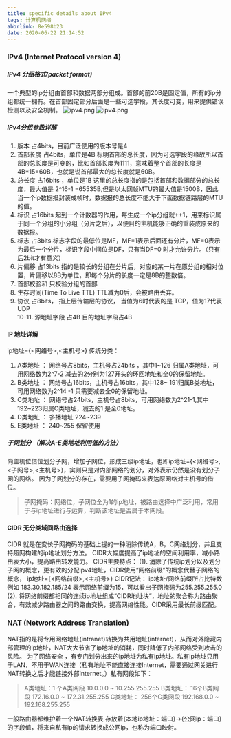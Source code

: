 ```yaml
---
title: specific details about IPv4
tags: 计算机网络
abbrlink: 8e598b23
date: 2020-06-22 21:14:52
---
```


### IPv4 (Internet Protocol version 4)
 <!-- more -->
##### IPv4 分组格式(packet format)
一个典型的ip分组由首部和数据两部分组成。首部的前20B是固定值，所有的ip分组都统一拥有。在首部固定部分后面是一些可选字段，其长度可变，用来提供错误检测以及安全机制。
![ipv4.png](http://ts.githublearn.top/images/2020/06/22/20180528213541815.png)
![ipv4.png](http://ts.githublearn.top/images/2020/06/22/20180528213527142.png)
##### IPv4分组参数详解
1. 版本 占4bits，目前广泛使用的版本号是4
2. 首部长度 占4bits，单位是4B 标明首部的总长度，因为可选字段的缘故所以首部的总长度是可变的，比如首部长度为1111，意味着整个首部的长度是4B*15=60B，也就是说首部最大的总长度就是60B。
3. 总长度 占16bits ，单位是1B 这里的总长度指的是包括首部和数据部分的总长度，最大值是 2^16-1 =65535B,但是以太网帧MTU的最大值是1500B，因此当一个ip数据报封装成帧时，数据报的总长度不能大于下面数据链路层的MTU的值。
4. 标识 占16bits 起到一个计数器的作用，每生成一个ip分组就++1，用来标识属于同一个分组的小分组（分片之后），以便目的主机能够正确的重装成原来的数据报。
5. 标志 占3bits 标志字段的最低位是MF，MF=1表示后面还有分片，MF=0表示为最后一个分片，标识字段中间位是DF，只有当DF=0 时才允许分片。（只有后2bit才有意义）
6. 片偏移 占13bits 指的是较长的分组在分片后，对应的某一片在原分组的相对位置，片偏移以8B为单位，即每个分片的长度一定是8B的整数倍。
7. 首部校验和 只校验分组的首部
8. 生存时间(Time To Live TTL) TTL减为0后，会被路由丢弃。
9. 协议 占8bits， 指上层传输层的协议， 当值为6时代表的是 TCP，值为17代表 UDP <br>
10-11. 源地址字段 占4B 目的地址字段占4B

#### IP 地址详解 
ip地址={<网络号>,<主机号>}
传统分类： 
1. A类地址 ： 网络号占8bits，主机号占24bits ，其中1\~126 归属A类地址，可用网络数为2^7-2 减去的2分别为127开头的环回地址和全0的保留地址。
2. B类地址 ： 网络号占16bits，主机号占16bits，其中128\~
191归属B类地址，可用网络数为2^14 -1 只需要减去全0的保留地址。
3. C类地址 ： 网络号占24bits，主机号占8bits，可用网络数为2^21-1,其中192\~223归属C类地址，减去的1 是全0地址。
4. D类地址 ： 多播地址 224\~239
5. E类地址 ： 240\~255 保留使用

##### 子网划分 （解决A-E类地址利用低的方法）
向主机位借位划分子网，增加子网位，形成三级ip地址，也即ip地址={<网络号>,<子网号>,<主机号>}，实则只是对内部网络的划分，对外表示仍然是没有划分子网的网络。
因为子网划分的存在，需要用子网掩码来表达原网络对主机号的借位。
>子网掩码：网络位，子网位全为1的ip地址，被路由选择中广泛利用，常用于与ip地址进行与运算，判断该地址是否属于本网段。

#### CIDR 无分类域间路由选择
CIDR 就是在变长子网掩码的基础上提的一种消除传统A，B，C网络划分，并且支持超网构建的ip地址划分方法。 CIDR大幅度提高了ip地址的空间利用率，减小路由表大小，提高路由转发能力。
CIDR主要特点：
(1). 消除了传统ip划分以及划分子网的概念，更有效的分配ipv4地址，CIDR使用“网络前缀”的概念代替子网络的概念， ip地址={<网络前缀>,<主机号>}
CIDR记法： ip地址/网络前缀所占比特数 例如 183.30.182.185/24  表示网络前缀为15，可以看出子网掩码为255.255.255.0
(2). 将网络前缀都相同的连续ip地址组成“CIDR地址块”，地址的聚合称为路由聚合，有效减少路由器之间的路由交换，提高网络性能。CIDR采用最长前缀匹配。




### NAT (Network Address Translation)
NAT指的是将专用网络地址(intranet)转换为共用地址(internet)，从而对外隐藏内部管理的ip地址，NAT大大节省了ip地址的消耗，同时降低了内部网络受到攻击的风险。
为了网络安全 ，有专门划分出来的ip地址为私有ip地址。私有ip地址只用于LAN，不用于WAN连接（私有地址不能直接连接Internet，需要通过网关进行NAT转换之后才能链接外部Internet。）私有网段如下：
> A类地址：1 个A类网段 10.0.0.0 ~ 10.255.255.255
B类地址： 16个B类网段 172.16.0.0 ~ 172.31.255.255
C类地址： 256个C类网段 192.168.0.0 ~ 192.168.255.255

一般路由器都维护着一个NAT转换表 存放着{本地ip地址：端口}->{公网ip：端口}的字段值，将来自私有ip的请求转换成公网ip，也称为端口映射。